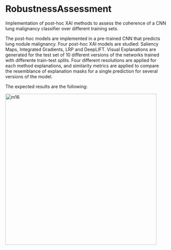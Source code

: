 # RobustnessAssessment
Implementation of post-hoc XAI methods to assess the coherence of a CNN lung malignancy classifier over different training sets.

The post-hoc models are implemented in a pre-trained CNN that predicts lung nodule malignancy. Four post-hoc XAI models are studied: Saliency Maps, Integrated Gradients, LRP and DeepLIFT. Visual Explanations are generated for the test set of 10 different versions of the networks trained with differente train-test splits. Four different resolutions are applied for each method explanations, and similarity metrics are applied to compare the resemblance of explanation masks for a single prediction for several versions of the model.

The expected results are the following:

<img width="472" alt="m16" src="https://user-images.githubusercontent.com/100602009/156016160-6b611929-6e36-40b6-adf9-befe244d8697.png">
